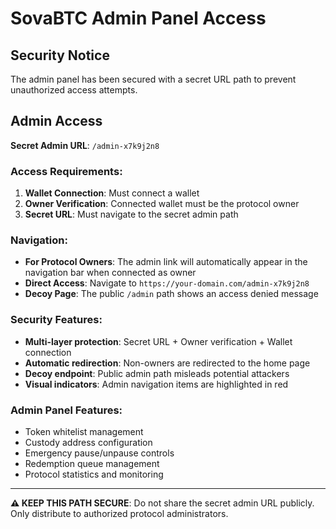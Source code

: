 # SovaBTC Admin Panel Access

## Security Notice

The admin panel has been secured with a secret URL path to prevent unauthorized access attempts.

## Admin Access

**Secret Admin URL**: `/admin-x7k9j2n8`

### Access Requirements:
1. **Wallet Connection**: Must connect a wallet
2. **Owner Verification**: Connected wallet must be the protocol owner
3. **Secret URL**: Must navigate to the secret admin path

### Navigation:
- **For Protocol Owners**: The admin link will automatically appear in the navigation bar when connected as owner
- **Direct Access**: Navigate to `https://your-domain.com/admin-x7k9j2n8`
- **Decoy Page**: The public `/admin` path shows an access denied message

### Security Features:
- **Multi-layer protection**: Secret URL + Owner verification + Wallet connection
- **Automatic redirection**: Non-owners are redirected to the home page
- **Decoy endpoint**: Public admin path misleads potential attackers
- **Visual indicators**: Admin navigation items are highlighted in red

### Admin Panel Features:
- Token whitelist management
- Custody address configuration
- Emergency pause/unpause controls
- Redemption queue management
- Protocol statistics and monitoring

---

**⚠️ KEEP THIS PATH SECURE**: Do not share the secret admin URL publicly. Only distribute to authorized protocol administrators. 